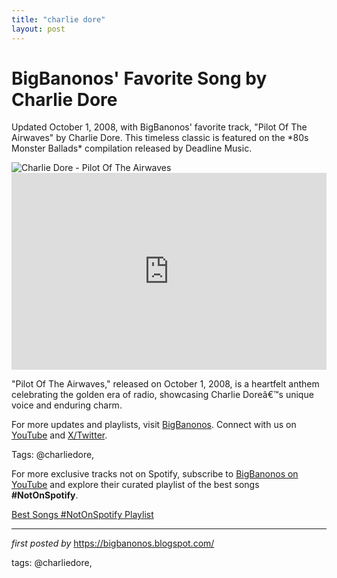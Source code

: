 ```yaml
---
title: "charlie dore"
layout: post
---
```

<!-- Post Title -->
<h1 >BigBanonos' Favorite Song by Charlie Dore</h1> <!-- Introductory Text -->
<p >Updated October 1, 2008, with BigBanonos' favorite track, "Pilot Of The Airwaves" by Charlie Dore. This timeless classic is featured on the *80s Monster Ballads* compilation released by Deadline Music.</p> <!-- Featured Image -->
<div > <img src="https://i.scdn.co/image/ab67616d0000b273862be2348e700d7626a6316a" alt="Charlie Dore - Pilot Of The Airwaves" />
</div> <!-- YouTube Video Embed -->
<div > <iframe width="100%" height="315" src="https://www.youtube.com/embed/SGKrgJZhpzk" title="Charlie Dore 1979 Pilot Of The Airwaves" frameborder="0" allow="accelerometer; autoplay; clipboard-write; encrypted-media; gyroscope; picture-in-picture; web-share" referrerpolicy="strict-origin-when-cross-origin" allowfullscreen></iframe>
</div> <!-- Song Information -->
<div > <p>"Pilot Of The Airwaves," released on October 1, 2008, is a heartfelt anthem celebrating the golden era of radio, showcasing Charlie Doreâ€™s unique voice and enduring charm.</p>
</div> <!-- Footer Links -->
<div > <p>For more updates and playlists, visit <a href="https://bigbanonos.blogspot.com/" target="_blank">BigBanonos</a>. Connect with us on <a href="https://www.youtube.com/@BigBanonos" target="_blank">YouTube</a> and <a href="https://x.com/bigbanonos" target="_blank">X/Twitter</a>.</p>
</div> <!-- Tags -->
<p >Tags: @charliedore,</p>


<!--Subscribe and Playlist Links-->
<div>
    <p>For more exclusive tracks not on Spotify, subscribe to <a href="https://www.youtube.com/@BigBanonos" target="_blank">BigBanonos on YouTube</a> and explore their curated playlist of the best songs <strong>#NotOnSpotify</strong>.</p>
    <p><a href="https://www.youtube.com/playlist?list=PLtuNtuTatqI0kFahUCbtbfenC_ET5O_tr" target="_blank">Best Songs #NotOnSpotify Playlist<br /></a></p></div>

<hr />

<p><em>first posted by</em> <a href="https://bigbanonos.blogspot.com/" rel="noopener" target="_new">https://bigbanonos.blogspot.com/</a></p>

<p>tags: @charliedore,</p>
